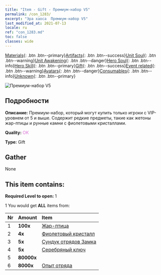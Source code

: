 ```yaml
---
title: "Item - Gift - Премиум-набор V5"
permalink: /con_1283/
excerpt: "Эра хаоса  Премиум-набор V5"
last_modified_at: 2021-07-13
locale: ru
ref: "con_1283.md"
toc: false
classes: wide
---
```

 [Materials](/ItemsRU/){: .btn .btn--primary}[Artifacts](/ItemsRU/Artifacts/){: .btn .btn--success}[Unit Soul](/ItemsRU/UnitSoul/){: .btn .btn--warning}[Unit Awakening](/ItemsRU/UnitAwakening/){: .btn .btn--danger}[Hero Soul](/ItemsRU/HeroSoul/){: .btn .btn--info}[Hero Skill](/ItemsRU/HeroSkill/){: .btn .btn--primary}[Gift](/ItemsRU/Gift/){: .btn .btn--success}[Event related](/ItemsRU/Events/){: .btn .btn--warning}[Avatars](/ItemsRU/Avatars/){: .btn .btn--danger}[Consumables](/ItemsRU/Consumables/){: .btn .btn--info}[Unknown](/ItemsRU/Unknown/){: .btn .btn--primary}

 ![Премиум-набор V5](/images/t/i_905005.png)

## Подробности
 **Описание:** Премиум-набор, который могут купить только игроки с VIP-уровнем от 5 и выше. Содержит редкие предметы, такие как жетоны жар-птицы и рунные камни с фиолетовыми кристаллами.

 **Quality:** <span style="color: #DA70D6">OK</span>

 **Type:** Gift

## Gather

  None

## This item contains:

 **Required Level to open:** 1

 1 You would get **ALL** items  from:

  | Nr | Amount |     Item    |
  |:---|:-------|:------------|
  | 1 |  **100x** | [Жар-птица](/ItemsRU/unt_268/) |  | 
  | 2 |  **4x** | [Фиолетовый кристалл](/ItemsRU/con_720/) |  | 
  | 3 |  **5x** | [Сундук отрядов Замка](/ItemsRU/con_1269/) |  | 
  | 4 |  **5x** | [Серебряный ключ](/ItemsRU/con_693/) |  | 
  | 5 |  **80000x** | <i class="fas fa-coins"/> |  | 
  | 6 |  **8000x** | [Опыт отряда](/ItemsRU/con_902/) |  | 
